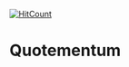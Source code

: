 [![HitCount](http://hits.dwyl.com/kenshin579/app-quotementum.svg)](http://hits.dwyl.com/kenshin579/app-quotementum)

# Quotementum